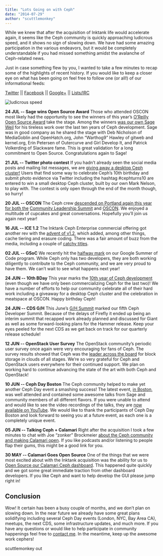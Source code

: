 ```yaml
---
title: "Lots Going on with Ceph"
date: "2014-07-29"
author: "scuttlemonkey"
---
```


While we knew that after the acquisition of Inktank life would accelerate again, it seems like the Ceph community is quickly approaching ludicrous speed, and it shows no sign of slowing down. We have had some amazing participation in the various endeavors, but it would be completely understandable if you had missed something amidst the avalanche of Ceph-related news.

Just in case something flew by you, I wanted to take a few minutes to recap some of the highlights of recent history. If you would like to keep a closer eye on what has been going on feel free to follow one (or all!) of our informational feeds:

[Twitter](”http://twitter.com/ceph”) || [Facebook](”https://www.facebook.com/cephstorage”) || [Google+](”https://plus.google.com/+Cephstorage”) || [Lists/IRC](”http://ceph.com/resources/mailing-list-irc/”)

![ludicrous speed](images/ludicrous-speed-small-208x220.jpg)

**24 JUL -- Sage wins Open Source Award** Those who attended OSCON most likely had the opportunity to see the winners of this year’s [O’Reilly Open Source Award](”http://en.wikipedia.org/wiki/O'Reilly_Open_Source_Award#2014”) take the stage. Among the winners [was our own Sage Weil](”http://www.redhat.com/about/news/archive/2014/7/ceph-project-leader-sage-weil-recognized-for-decade-long-commitment-to-open-source”) for his tireless work over the last ten years of Ceph development. Sage was in good company as he shared the stage with Deb Nicholson of MediaGoblin and OpenHatch.org, John “Warthog9” Hawley of gitweb and kernel.org, Erin Petersen of Outercurve and Girl Develop It, and Patrick Volkerding of Slackware fame. This is great validation for a long commitment to Open Source. Congratulations again to Sage!

**21 JUL -- Twitter photo contest** If you hadn’t already seen the social media posts and mailing list messages, we are [giving away a desktop Ceph cluster!](”http://ceph.com/uncategorized/ceph-turns-10-twitter-photo-contest/”) Users that find some way to celebrate Ceph’s 10th birthday and submit photo evidence via Twitter including the hashtag #cephturns10 are entered to win a small desktop Ceph cluster, built by our own Mark Nelson, to play with. The contest is only open through the end of the month though, so hurry!

**20 JUL -- OSCON** The Ceph crew [descended on Portland again this year for both the](”http://ceph.com/uncategorized/celebrate-10-years-ceph-oscon/”) [Community Leadership Summit](”http://www.communityleadershipsummit.com/”) and [OSCON](”http://www.oscon.com/oscon2014”). We enjoyed a multitude of cupcakes and great conversations. Hopefully you’ll join us again next year!

**16 JUL -- ICE 1.2** The Inktank Ceph Enterprise commercial offering got another rev with the [advent of v1.2](”http://www.redhat.com/about/news/press-archive/2014/7/red-hat-adds-sophisticated-tiering-and-data-protection-features-to-its-industry-leading-storage-platform-for-openstack”), which added, among other things, cache tiering and erasure coding. There was a fair amount of buzz from the media, including a couple of [catchy titles](”http://www.theregister.co.uk/2014/07/18/red_hap_ups_ceph_enterprises_game/”).

**02 JUL -- GSoC** We recently hit the [halfway mark](”http://community.redhat.com/blog/2014/07/ceph-student-devs-hit-midterm-for-google-summer-of-code-2014/”) on our Google Summer of Code program. While Ceph only has two developers, they are both working diligently to contribute to the Ceph community, and we are very proud to have them. We can’t wait to see what happens next year!

**24 JUN -- 10th BDay** This year marks the [10th year of Ceph development](”http://community.redhat.com/blog/2014/06/ceph-turns-10-a-look-back/”) (even though we have only been commercializing Ceph for the last two)! We have a number of efforts to help our community celebrate all of their hard work including a giveaway for a desktop Ceph cluster and the celebration in meatspace at OSCON. Happy birthday Ceph!

**24 JUN -- CDS G/H** This June’s [G/H Summit](”https://wiki.ceph.com/Planning/CDS/CDS_Giant_and_Hammer_(Jun_2014)”) marked our fifth Ceph Developer Summit. Because of the delays of Firefly it ended up being an interim summit that recapped work already planned and discussed for Giant as well as some forward-looking plans for the Hammer release. Keep your eyes peeled for the next CDS as we get back on track for our quarterly release schedule!

**12 JUN -- OpenStack User Survey** The OpenStack community’s periodic user survey once again were very encouraging for fans of Ceph. The survey results showed that Ceph was the [leader across the board](”http://ceph.com/uncategorized/openstack-foundation-survey-cites-ceph-leading-distribution-block-storage/”) for block storage in clouds of all stages. We’re so very grateful for Ceph and OpenStack users everywhere for their continued support. We plan on working hard to continue advancing the state of the art with both Ceph and OpenStack!

**10 JUN -- Ceph Day Boston** The Ceph community helped to make yet another Ceph Day event a smashing success! The latest event, [in Boston](”http://www.inktank.com/cephdays/boston/”), was well attended and contained some awesome talks from Sage and community members of all different flavors. If you were unable to attend and would like to see the video recordings of the talks, they are [now available on YouTube](”https://www.youtube.com/playlist?list=PLrBUGiINAakPk_o1eAnIxsYIYyMLyOTWt”). We would like to thank the participants of Ceph Day Boston and look forward to seeing you at a future event, as each one is a completely unique event.

**05 JUN -- Talking Ceph + Calamari** Right after the acquisition I took a few minutes to chat with Joe “zonker” Brockmeier [about the Ceph community and making Calamari open](”http://community.redhat.com/blog/2014/06/upstream-podcast-episode-8-patrick-mcgarry-talks-about-ceph-and-open-sourcing-calamari/”). If you like podcasts and/or listening to people flap their gums, this might be a good link for you.

**30 MAY -- Calamari Goes Open Source** One of the things that we were most excited about with the Inktank acquisition was the ability for us to [Open Source our Calamari Ceph dashboard](”http://ceph.com/community/ceph-calamari-goes-open-source/”). This happened quite quickly and we got some great immediate traction from other dashboard developers. If you like Ceph and want to help develop the GUI please jump right in!

## Conclusion

Wow! It certain has been a busy couple of months, and we don’t plan on slowing down. In the near future we already have some great plans solidifying including several Ceph Day events (London, NYC, Bay Area CA), meetups, the next CDS, some infrastructure updates, and much more. If you have any questions or would like to help participate in community happenings feel free to [contact me](”mailto:pmcgarry@inktank.com”). In the meantime, keep up the awesome work cephers!

scuttlemonkey out
